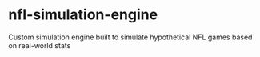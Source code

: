 # nfl-simulation-engine
Custom simulation engine built to simulate hypothetical NFL games based on real-world stats
